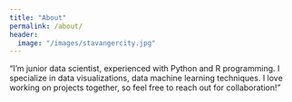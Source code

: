 ```yaml
---
title: "About"
permalink: /about/
header:
  image: "/images/stavangercity.jpg"
---
```


“I’m junior data scientist, experienced with Python and R programming. I specialize in data visualizations, data machine learning techniques. I love working on projects together, so feel free to reach out for collaboration!”



